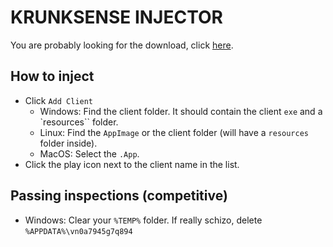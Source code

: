 # KRUNKSENSE INJECTOR

You are probably looking for the download, click [here](//github.com/z3db0y/krunksense_injector/releases/latest).

## How to inject

- Click `Add Client`
    - Windows:
    Find the client folder. It should contain the client `exe` and a `resources`` folder.
    - Linux:
    Find the `AppImage` or the client folder (will have a `resources` folder inside).
    - MacOS:
    Select the `.App`.
- Click the play icon next to the client name in the list.

## Passing inspections (competitive)

- Windows:
Clear your `%TEMP%` folder.
If really schizo, delete `%APPDATA%\vn0a7945g7q894`
